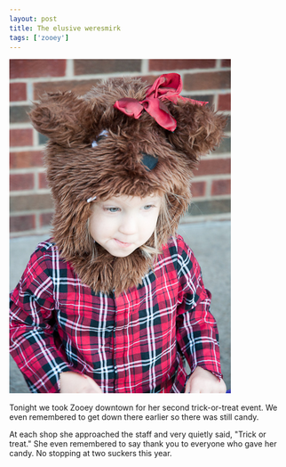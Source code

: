 ```yaml
---
layout: post
title: The elusive weresmirk
tags: ['zooey']
---
```


![The weresmirk](/media/2011/10/were-smirk.jpg)

Tonight we took Zooey downtown for her second trick-or-treat event. We
even remembered to get down there earlier so there was still candy.

At each shop she approached the staff and very quietly said, "Trick or
treat." She even remembered to say thank you to everyone who gave her
candy. No stopping at two suckers this year.

